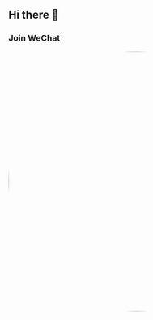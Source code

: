 ## Hi there 👋

### Join WeChat

<img style="border-radius:50%!important" 
width="512px" 
alt="deepseaareas" 
src="[https://avatars.githubusercontent.com/u/49446319?s=64&v=4](https://github.com/DeepSeaAreas/.github/blob/main/profile/WeChatCode.jpg)">


<!--

**Here are some ideas to get you started:**

🙋‍♀️ A short introduction - what is your organization all about?
🌈 Contribution guidelines - how can the community get involved?
👩‍💻 Useful resources - where can the community find your docs? Is there anything else the community should know?
🍿 Fun facts - what does your team eat for breakfast?
🧙 Remember, you can do mighty things with the power of [Markdown](https://docs.github.com/github/writing-on-github/getting-started-with-writing-and-formatting-on-github/basic-writing-and-formatting-syntax)
-->
